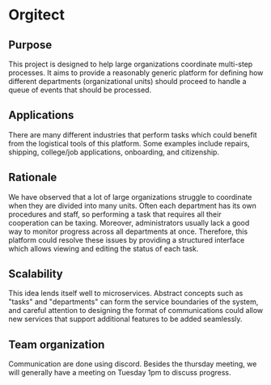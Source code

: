 # Orgitect

## Purpose

This project is designed to help large organizations coordinate multi-step processes. It aims to provide a reasonably generic platform for defining how different departments (organizational units) should proceed to handle a queue of events that should be processed.

## Applications

There are many different industries that perform tasks which could benefit from the logistical tools of this platform. Some examples include repairs, shipping, college/job applications, onboarding, and citizenship.

## Rationale

We have observed that a lot of large organizations struggle to coordinate when they are divided into many units. Often each department has its own procedures and staff, so performing a task that requires all their cooperation can be taxing. Moreover, administrators usually lack a good way to monitor progress across all departments at once. Therefore, this platform could resolve these issues by providing a structured interface which allows viewing and editing the status of each task.

## Scalability

This idea lends itself well to microservices. Abstract concepts such as "tasks" and "departments" can form the service boundaries of the system, and careful attention to designing the format of communications could allow new services that support additional features to be added seamlessly. 

## Team organization
Communication are done using discord.
Besides the thursday meeting, we will generally have a meeting on Tuesday 1pm to discuss progress.

